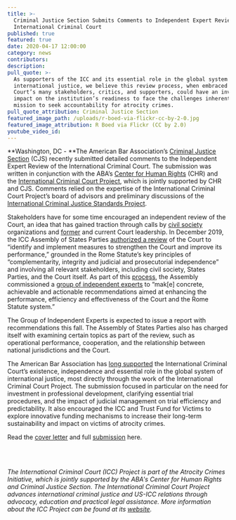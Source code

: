 ```yaml
---
title: >-
  Criminal Justice Section Submits Comments to Independent Expert Review of the
  International Criminal Court
published: true
featured: true
date: 2020-04-17 12:00:00
category: news
contributors:
description:
pull_quote: >-
  As supporters of the ICC and its essential role in the global system of
  international justice, we believe this review process, when embraced by the
  Court’s many stakeholders, critics, and supporters, could have an invaluable
  impact on the institution’s readiness to face the challenges inherent in its
  mission to seek accountability for atrocity crimes.
pull_quote_attribution: Criminal Justice Section
featured_image_path: /uploads/r-boed-via-flickr-cc-by-2-0.jpg
featured_image_attribution: R Boed via Flickr (CC by 2.0)
youtube_video_id:
---
```


**Washington, DC -&nbsp;**The American Bar Association’s [Criminal Justice Section](https://www.americanbar.org/groups/criminal_justice/) (CJS) recently submitted detailed comments to the Independent Expert Review of the International Criminal Court. The submission was written in conjunction with the ABA’s [Center for Human Rights](https://www.americanbar.org/groups/human_rights/) (CHR) and the [International Criminal Court Project](https://www.aba-icc.org), which is jointly supported by CHR and CJS. Comments relied on the expertise of the International Criminal Court Project’s board of advisors and preliminary discussions of the [International Criminal Justice Standards Project](https://www.americanbar.org/groups/criminal_justice/committees/taskforces/).

Stakeholders have for some time encouraged an independent review of the Court, an idea that has gained traction through calls by [civil society](http://coalitionfortheicc.org/review-icc-and-rome-statute-system-2020-0) organizations and [former](https://www.atlanticcouncil.org/blogs/new-atlanticist/the-international-criminal-court-needs-fixing/) and current Court leadership. In December 2019, the ICC Assembly of States Parties [authorized a review](https://asp.icc-cpi.int/iccdocs/asp_docs/ASP18/ICC-ASP-18-Res7-ENG-ICC-Review-resolution-17Dec19-1530.cln.pdf) of the Court to “identify and implement measures to strengthen the Court and improve its performance,” grounded in the Rome Statute’s key principles of “complementarity, integrity and judicial and prosecutorial independence” and involving all relevant stakeholders, including civil society, States Parties, and the Court itself. As part of this [process](https://asp.icc-cpi.int/en_menus/asp/sessions/documentation/19th%20session/pages/review.aspx), the Assembly commissioned a [group of independent experts](https://asp.icc-cpi.int/iccdocs/asp_docs/ASP18/ICC-ASP-18-Res7-ENG.pdf#page=10) to “mak\[e\] concrete, achievable and actionable recommendations aimed at enhancing the performance, efficiency and effectiveness of the Court and the Rome Statute system.”

The Group of Independent Experts is expected to issue a report with recommendations this fall. The Assembly of States Parties also has charged itself with examining certain topics as part of the review, such as operational performance, cooperation, and the relationship between national jurisdictions and the Court.

The American Bar Association has [long supported](https://www.aba-icc.org/the-aba-icc-project/aba-policy-on-the-icc/) the International Criminal Court’s existence, independence and essential role in the global system of international justice, most directly through the work of the International Criminal Court Project. The submission focused in particular on the need for investment in professional development, clarifying essential trial procedures, and the impact of judicial management on trial efficiency and predictability. It also encouraged the ICC and Trust Fund for Victims to explore innovative funding mechanisms to increase their long-term sustainability and impact on victims of atrocity crimes.

Read the [cover letter](https://www.americanbar.org/content/dam/aba/administrative/criminal_justice/cover-letter-icc-independent-experts-review.pdf) and full [submission](https://www.americanbar.org/content/dam/aba/administrative/criminal_justice/cjs-comments-icc-independent-experts.pdf) here.

&nbsp;

<br>*The International Criminal Court (ICC) Project is part of the Atrocity Crimes Initiative, which is jointly supported by the ABA's Center for Human Rights and Criminal Justice Section. The International Criminal Court Project advances international criminal justice and US-ICC relations through advocacy, education and practical legal assistance. More information about the ICC Project can be found at its&nbsp;[website](https://www.international-criminal-justice-today.org/events/challenges-and-prospects-on-the-iccs-horizon-afghanistan-myanmar-more/www.aba-icc.org).*